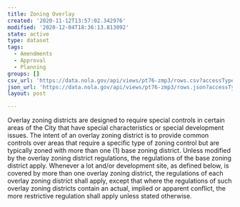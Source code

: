 ```yaml
---
title: Zoning Overlay
created: '2020-11-12T13:57:02.342976'
modified: '2020-12-04T18:36:13.813092'
state: active
type: dataset
tags:
  - Amendments
  - Approval
  - Planning
groups: []
csv_url: 'https://data.nola.gov/api/views/pt76-zmp3/rows.csv?accessType=DOWNLOAD'
json_url: 'https://data.nola.gov/api/views/pt76-zmp3/rows.json?accessType=DOWNLOAD'
layout: post

---
```

Overlay zoning districts are designed to require special controls in certain areas of the City that have special characteristics or special development issues. The intent of an overlay zoning district is to provide common controls over areas that require a specific type of zoning control but are typically zoned with more than one (1) base zoning district. Unless modified by the overlay zoning district regulations, the regulations of the base zoning district apply. Whenever a lot and/or development site, as defined below, is covered by more than one overlay zoning district, the regulations of each overlay zoning district shall apply, except that where the regulations of such overlay zoning districts contain an actual, implied or apparent conflict, the more restrictive regulation shall apply unless stated otherwise.
